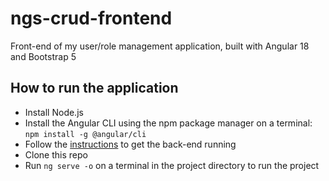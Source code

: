 # ngs-crud-frontend
Front-end of my user/role management application, built with Angular 18 and Bootstrap 5

## How to run the application
- Install Node.js</br>
- Install the Angular CLI using the npm package manager on a terminal:</br>
  <code>npm install -g @angular/cli</code></br>
- Follow the <a href="https://github.com/Fabio5271/ngs-crud-backend">instructions</a> to get the back-end running</br>
- Clone this repo</br>
- Run <code>ng serve -o</code> on a terminal in the project directory to run the project
